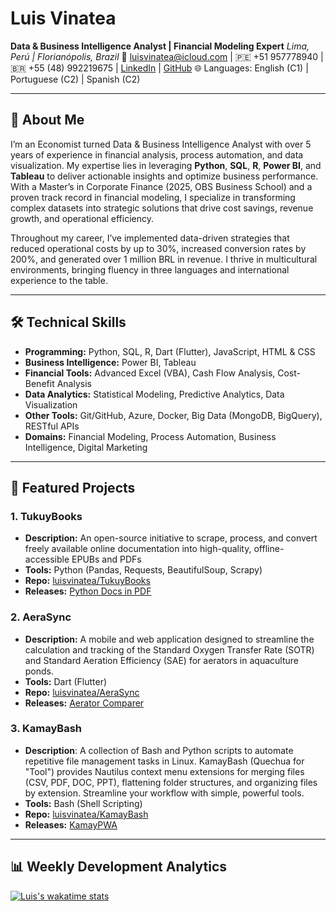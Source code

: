 # Luis Vinatea
**Data & Business Intelligence Analyst | Financial Modeling Expert**
*Lima, Perú | Florianópolis, Brazil*
📧 [luisvinatea@icloud.com](mailto:luisvinatea@icloud.com) | 🇵🇪 +51 957778940 | 🇧🇷 +55 (48) 992219675 | [LinkedIn](https://www.linkedin.com/in/luisvinatea/) | [GitHub](https://github.com/luisvinatea)
🌐 Languages: English (C1) | Portuguese (C2) | Spanish (C2)

---

## 👋 About Me

I’m an Economist turned Data & Business Intelligence Analyst with over 5 years of experience in financial analysis, process automation, and data visualization. My expertise lies in leveraging **Python**, **SQL**, **R**, **Power BI**, and **Tableau** to deliver actionable insights and optimize business performance. With a Master’s in Corporate Finance (2025, OBS Business School) and a proven track record in financial modeling, I specialize in transforming complex datasets into strategic solutions that drive cost savings, revenue growth, and operational efficiency.

Throughout my career, I’ve implemented data-driven strategies that reduced operational costs by up to 30%, increased conversion rates by 200%, and generated over 1 million BRL in revenue. I thrive in multicultural environments, bringing fluency in three languages and international experience to the table.

---

## 🛠️ Technical Skills

-   **Programming:** Python, SQL, R, Dart (Flutter), JavaScript, HTML & CSS
-   **Business Intelligence:** Power BI, Tableau
-   **Financial Tools:** Advanced Excel (VBA), Cash Flow Analysis, Cost-Benefit Analysis
-   **Data Analytics:** Statistical Modeling, Predictive Analytics, Data Visualization
-   **Other Tools:** Git/GitHub, Azure, Docker, Big Data (MongoDB, BigQuery), RESTful APIs
-   **Domains:** Financial Modeling, Process Automation, Business Intelligence, Digital Marketing

---

## 🚀 Featured Projects

### 1. TukuyBooks
-   **Description:** An open-source initiative to scrape, process, and convert freely available online documentation into high-quality, offline-accessible EPUBs and PDFs
-   **Tools:** Python (Pandas, Requests, BeautifulSoup, Scrapy)
-   **Repo:** [luisvinatea/TukuyBooks](https://github.com/luisvinatea/TukuyBooks)
-   **Releases:** [Python Docs in PDF](https://mega.nz/file/bhwU3aJS#y71Nc-IfiSiPeslNetHuy0PZJ7J_PTwuSbMmgv6fe6M)

### 2. AeraSync
-   **Description:** A mobile and web application designed to streamline the calculation and tracking of the Standard Oxygen Transfer Rate (SOTR) and Standard Aeration Efficiency (SAE) for aerators in aquaculture ponds.
-   **Tools:** Dart (Flutter)
-   **Repo:** [luisvinatea/AeraSync](https://github.com/luisvinatea/AeraSync)
-   **Releases:** [Aerator Comparer](https://aerasync.vercel.app/)

### 3. KamayBash
-  **Description**: A collection of Bash and Python scripts to automate repetitive file management tasks in Linux. KamayBash (Quechua for "Tool") provides Nautilus context menu extensions for merging files (CSV, PDF, DOC, PPT), flattening folder structures, and organizing files by extension. Streamline your workflow with simple, powerful tools.
-  **Tools:** Bash (Shell Scripting)
-  **Repo:** [luisvinatea/KamayBash](https://github.com/luisvinatea/KamayBash)
-  **Releases:** [KamayPWA](https://github.com/luisvinatea/KamayBash/blob/main/apps/web/KamayPWA/lib/KamayPWA.sh)

---

## 📊 Weekly Development Analytics

[![Luis's wakatime stats](https://github-readme-stats.vercel.app/api/wakatime?username=luisvinatea&layout=compact&theme=radical&hide_border=true&custom_title=Weekly+Coding+Activity&width=2400)](https://wakatime.com/@luisvinatea)
